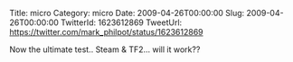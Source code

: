 Title: micro
Category: micro
Date: 2009-04-26T00:00:00
Slug: 2009-04-26T00:00:00
TwitterId: 1623612869
TweetUrl: https://twitter.com/mark_philpot/status/1623612869

Now the ultimate test.. Steam & TF2... will it work??